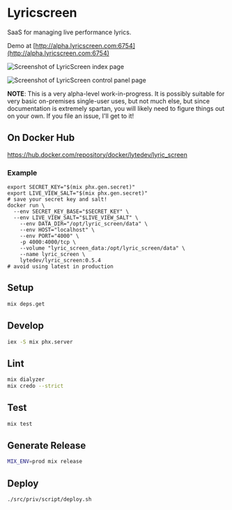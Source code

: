 # Lyricscreen

SaaS for managing live performance lyrics.

Demo at [http://alpha.lyricscreen.com:6754](http://alpha.lyricscreen.com:6754)

![Screenshot of LyricScreen index page][ss_index]

![Screenshot of LyricScreen control panel page][ss_controlpanel]

**NOTE**: This is a very alpha-level work-in-progress. It is possibly suitable for very basic on-premises single-user uses, but not much else, but since documentation is extremely spartan, you will likely need to figure things out on your own. If you file an issue, I'll get to it!

## On Docker Hub

https://hub.docker.com/repository/docker/lytedev/lyric_screen

### Example

```
export SECRET_KEY="$(mix phx.gen.secret)"
export LIVE_VIEW_SALT="$(mix phx.gen.secret)"
# save your secret key and salt!
docker run \
  --env SECRET_KEY_BASE="$SECRET_KEY" \
  --env LIVE_VIEW_SALT="$LIVE_VIEW_SALT" \
	--env DATA_DIR="/opt/lyric_screen/data" \
	--env HOST="localhost" \
	--env PORT="4000" \
	-p 4000:4000/tcp \
	--volume "lyric_screen_data:/opt/lyric_screen/data" \
	--name lyric_screen \
	lytedev/lyric_screen:0.5.4
# avoid using latest in production
```

## Setup

```bash
mix deps.get
```

## Develop

```bash
iex -S mix phx.server
```

## Lint

```bash
mix dialyzer
mix credo --strict
```

## Test

```bash
mix test
```

## Generate Release

```bash
MIX_ENV=prod mix release
```

## Deploy

```
./src/priv/script/deploy.sh
```


[ss_index]: https://files.lyte.dev/uploads/lyric_screen_index.png
[ss_controlpanel]: https://files.lyte.dev/uploads/lyric_screen_controlpanel.png
